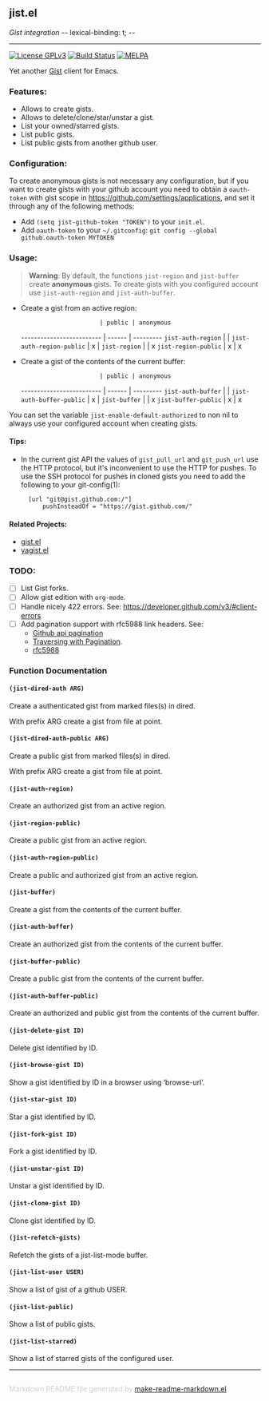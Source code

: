 ## jist.el
*Gist integration                     -*- lexical-binding: t; -*-*

---
[![License GPLv3](https://img.shields.io/badge/license-GPL_v3-green.svg)](http://www.gnu.org/licenses/gpl-3.0.html)
[![Build Status](https://travis-ci.org/emacs-pe/jist.el.svg?branch=master)](https://travis-ci.org/emacs-pe/jist.el)
[![MELPA](http://melpa.org/packages/jist-badge.svg)](http://melpa.org/#/jist)

Yet another [Gist][] client for Emacs.

### Features:

+ Allows to create gists.
+ Allows to delete/clone/star/unstar a gist.
+ List your owned/starred gists.
+ List public gists.
+ List public gists from another github user.

### Configuration:

To create anonymous gists is not necessary any configuration, but if you want
to create gists with your github account you need to obtain a `oauth-token`
with gist scope in https://github.com/settings/applications, and set it
through any of the following methods:

+ Add `(setq jist-github-token "TOKEN")` to your `init.el`.
+ Add `oauth-token` to your `~/.gitconfig`: `git config --global github.oauth-token MYTOKEN`

### Usage:

> **Warning**: By default, the functions `jist-region` and `jist-buffer`
> create **anonymous** gists. To create gists with you configured account use
> `jist-auth-region` and `jist-auth-buffer`.

+ Create a gist from an active region:

                            | public | anonymous
  ------------------------- | ------ | ---------
  `jist-auth-region`        |        |
  `jist-auth-region-public` | x      |
  `jist-region`             |        | x
  `jist-region-public`      | x      | x

+ Create a gist of the contents of the current buffer:

                            | public | anonymous
  ------------------------- | ------ | ---------
  `jist-auth-buffer`        |        |
  `jist-auth-buffer-public` | x      |
  `jist-buffer`             |        | x
  `jist-buffer-public`      | x      | x

You can set the variable `jist-enable-default-authorized` to non nil to
always use your configured account when creating gists.

#### Tips:

+ In the current gist API the values of `gist_pull_url` and `git_push_url`
  use the HTTP protocol, but it's inconvenient to use the HTTP for pushes. To
  use the SSH protocol for pushes in cloned gists you need to add the
  following to your git-config(1):

        [url "git@gist.github.com:/"]
            pushInsteadOf = "https://gist.github.com/"

#### Related Projects:

+ [gist.el](https://github.com/defunkt/gist.el)
+ [yagist.el](https://github.com/mhayashi1120/yagist.el)

### TODO:

+ [ ] List Gist forks.
+ [ ] Allow gist edition with `org-mode`.
+ [ ] Handle nicely 422 errors. See: https://developer.github.com/v3/#client-errors
+ [ ] Add pagination support with rfc5988 link headers. See:
  - [Github api pagination](https://developer.github.com/v3/#pagination)
  - [Traversing with Pagination](https://developer.github.com/guides/traversing-with-pagination/).
  - [rfc5988](https://www.rfc-editor.org/rfc/rfc5988.txt)

[Gist]: https://gist.github.com/

### Function Documentation


#### `(jist-dired-auth ARG)`

Create a authenticated gist from marked files(s) in dired.

With prefix ARG create a gist from file at point.

#### `(jist-dired-auth-public ARG)`

Create a public gist from marked files(s) in dired.

With prefix ARG create a gist from file at point.

#### `(jist-auth-region)`

Create an authorized gist from an active region.

#### `(jist-region-public)`

Create a public gist from an active region.

#### `(jist-auth-region-public)`

Create a public and authorized gist from an active region.

#### `(jist-buffer)`

Create a gist from the contents of the current buffer.

#### `(jist-auth-buffer)`

Create an authorized gist from the contents of the current buffer.

#### `(jist-buffer-public)`

Create a public gist from the contents of the current buffer.

#### `(jist-auth-buffer-public)`

Create an authorized and public gist from the contents of the current buffer.

#### `(jist-delete-gist ID)`

Delete gist identified by ID.

#### `(jist-browse-gist ID)`

Show a gist identified by ID in a browser using ‘browse-url’.

#### `(jist-star-gist ID)`

Star a gist identified by ID.

#### `(jist-fork-gist ID)`

Fork a gist identified by ID.

#### `(jist-unstar-gist ID)`

Unstar a gist identified by ID.

#### `(jist-clone-gist ID)`

Clone gist identified by ID.

#### `(jist-refetch-gists)`

Refetch the gists of a jist-list-mode buffer.

#### `(jist-list-user USER)`

Show a list of gist of a github USER.

#### `(jist-list-public)`

Show a list of public gists.

#### `(jist-list-starred)`

Show a list of starred gists of the configured user.

-----
<div style="padding-top:15px;color: #d0d0d0;">
Markdown README file generated by
<a href="https://github.com/mgalgs/make-readme-markdown">make-readme-markdown.el</a>
</div>
